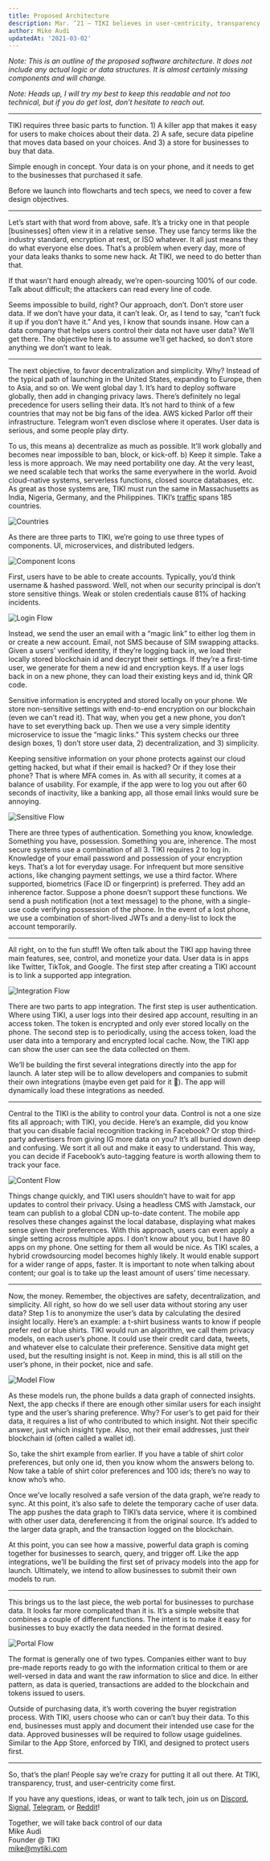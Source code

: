 ```yaml
---
title: Proposed Architecture
description: Mar. ’21 — TIKI believes in user-centricity, transparency, and trust. Here’s what we’re building (and why).
author: Mike Audi
updatedAt: '2021-03-02'
---
```

*Note: This is an outline of the proposed software architecture. It does not include any actual logic or data structures. It is almost certainly missing components and will change.*

*Note: Heads up, I will try my best to keep this readable and not too technical, but if you do get lost, don’t hesitate to reach out.*

---

TIKI requires three basic parts to function. 1) A killer app that makes it easy for users to make choices about their data. 2) A safe, secure data pipeline that moves data based on your choices. And 3) a store for businesses to buy that data.  

Simple enough in concept. Your data is on your phone, and it needs to get to the businesses that purchased it safe.  

Before we launch into flowcharts and tech specs, we need to cover a few design objectives.  

---

Let’s start with that word from above, safe. It’s a tricky one in that people [businesses] often view it in a relative sense. They use fancy terms like the industry standard, encryption at rest, or ISO whatever. It all just means they do what everyone else does. That’s a problem when every day, more of your data leaks thanks to some new hack. At TIKI, we need to do better than that.  

If that wasn’t hard enough already, we’re open-sourcing 100% of our code. Talk about difficult; the attackers can read every line of code.  

Seems impossible to build, right? Our approach, don’t. Don’t store user data. If we don’t have your data, it can’t leak. Or, as I tend to say, “can’t fuck it up if you don’t have it.” And yes, I know that sounds insane. How can a data company that helps users control their data not have user data? We’ll get there. The objective here is to assume we’ll get hacked, so don’t store anything we don’t want to leak.  

---

The next objective, to favor decentralization and simplicity. Why? Instead of the typical path of launching in the United States, expanding to Europe, then to Asia, and so on. We went global day 1. It’s hard to deploy software globally, then add in changing privacy laws. There’s definitely no legal precedence for users selling their data. It’s not hard to think of a few countries that may not be big fans of the idea. AWS kicked Parlor off their infrastructure. Telegram won’t even disclose where it operates. User data is serious, and some people play dirty.  

To us, this means a) decentralize as much as possible. It’ll work globally and becomes near impossible to ban, block, or kick-off. b) Keep it simple. Take a less is more approach. We may need portability one day. At the very least, we need scalable tech that works the same everywhere in the world. Avoid cloud-native systems, serverless functions, closed source databases, etc. As great as those systems are, TIKI must run the same in Massachusetts as India, Nigeria, Germany, and the Philippines. TIKI’s [traffic](https://plausible.io/mytiki.com) spans 185 countries.  

![Countries](/blog-images/1*78D3HklRZm4_HKYs_7MhUA.png)

As there are three parts to TIKI, we’re going to use three types of components. UI, microservices, and distributed ledgers.  

![Component Icons](/blog-images/1*QSpFRrpEAXbC456ZOW-JGw.png)

First, users have to be able to create accounts. Typically, you’d think username & hashed password. Well, not when our security principal is don’t store sensitive things. Weak or stolen credentials cause 81% of hacking incidents.  

![Login Flow](/blog-images/1*WDTVxRYf_lkDGhvoteXqHA.png)

Instead, we send the user an email with a “magic link” to either log them in or create a new account. Email, not SMS because of SIM swapping attacks. Given a users’ verified identity, if they’re logging back in, we load their locally stored blockchain id and decrypt their settings. If they’re a first-time user, we generate for them a new id and encryption keys. If a user logs back in on a new phone, they can load their existing keys and id, think QR code.  

Sensitive information is encrypted and stored locally on your phone. We store non-sensitive settings with end-to-end encryption on our blockchain (even we can’t read it). That way, when you get a new phone, you don’t have to set everything back up. Then we use a very simple identity microservice to issue the “magic links.” This system checks our three design boxes, 1) don’t store user data, 2) decentralization, and 3) simplicity.  

Keeping sensitive information on your phone protects against our cloud getting hacked, but what if their email is hacked? Or if they lose their phone? That is where MFA comes in. As with all security, it comes at a balance of usability. For example, if the app were to log you out after 60 seconds of inactivity, like a banking app, all those email links would sure be annoying.  

![Sensitive Flow](/blog-images/1*-7HK-bgOAOylT2VV1wRWug.png)

There are three types of authentication. Something you know, knowledge. Something you have, possession. Something you are, inherence. The most secure systems use a combination of all 3. TIKI requires 2 to log in. Knowledge of your email password and possession of your encryption keys. That’s a lot for everyday usage. For infrequent but more sensitive actions, like changing payment settings, we use a third factor. Where supported, biometrics (Face ID or fingerprint) is preferred. They add an inherence factor. Suppose a phone doesn’t support these functions. We send a push notification (not a text message) to the phone, with a single-use code verifying possession of the phone. In the event of a lost phone, we use a combination of short-lived JWTs and a deny-list to lock the account temporarily.  

---

All right, on to the fun stuff! We often talk about the TIKI app having three main features, see, control, and monetize your data. User data is in apps like Twitter, TikTok, and Google. The first step after creating a TIKI account is to link a supported app integration.  

![Integration Flow](/blog-images/1*PXAf8kVbo3UzEvOYSnqizA.png)  

There are two parts to app integration. The first step is user authentication. Where using TIKI, a user logs into their desired app account, resulting in an access token. The token is encrypted and only ever stored locally on the phone. The second step is to periodically, using the access token, load the user data into a temporary and encrypted local cache. Now, the TIKI app can show the user can see the data collected on them.  

We’ll be building the first several integrations directly into the app for launch. A later step will be to allow developers and companies to submit their own integrations (maybe even get paid for it 🤭). The app will dynamically load these integrations as needed.  

---

Central to the TIKI is the ability to control your data. Control is not a one size fits all approach; with TIKI, you decide. Here’s an example, did you know that you can disable facial recognition tracking in Facebook? Or stop third-party advertisers from giving IG more data on you? It’s all buried down deep and confusing. We sort it all out and make it easy to understand. This way, you can decide if Facebook’s auto-tagging feature is worth allowing them to track your face.  

![Content Flow](/blog-images/1*sMsM2BPASgMY6m7mfHDnYA.png)

Things change quickly, and TIKI users shouldn’t have to wait for app updates to control their privacy. Using a headless CMS with Jamstack, our team can publish to a global CDN up-to-date content. The mobile app resolves these changes against the local database, displaying what makes sense given their preferences. With this approach, users can even apply a single setting across multiple apps. I don’t know about you, but I have 80 apps on my phone. One setting for them all would be nice. As TIKI scales, a hybrid crowdsourcing model becomes highly likely. It would enable support for a wider range of apps, faster. It is important to note when talking about content; our goal is to take up the least amount of users’ time necessary.  

---

Now, the money. Remember, the objectives are safety, decentralization, and simplicity. All right, so how do we sell user data without storing any user data? Step 1 is to anonymize the user’s data by calculating the desired insight locally. Here’s an example: a t-shirt business wants to know if people prefer red or blue shirts. TIKI would run an algorithm, we call them privacy models, on each user’s phone. It could use their credit card data, tweets, and whatever else to calculate their preference. Sensitive data might get used, but the resulting insight is not. Keep in mind, this is all still on the user’s phone, in their pocket, nice and safe.  

![Model Flow](/blog-images/1*kxlS8zRpCForrH32VIco7g.png)

As these models run, the phone builds a data graph of connected insights. Next, the app checks if there are enough other similar users for each insight type and the user’s sharing preference. Why? For user’s to get paid for their data, it requires a list of who contributed to which insight. Not their specific answer, just which insight type. Also, not their email addresses, just their blockchain id (often called a wallet id).  

So, take the shirt example from earlier. If you have a table of shirt color preferences, but only one id, then you know whom the answers belong to. Now take a table of shirt color preferences and 100 ids; there’s no way to know who’s who.  

Once we’ve locally resolved a safe version of the data graph, we’re ready to sync. At this point, it’s also safe to delete the temporary cache of user data. The app pushes the data graph to TIKI’s data service, where it is combined with other user data, dereferencing it from the original source. It’s added to the larger data graph, and the transaction logged on the blockchain.  

At this point, you can see how a massive, powerful data graph is coming together for businesses to search, query, and trigger off. Like the app integrations, we’ll be building the first set of privacy models into the app for launch. Ultimately, we intend to allow businesses to submit their own models to run.  

---

This brings us to the last piece, the web portal for businesses to purchase data. It looks far more complicated than it is. It’s a simple website that combines a couple of different functions. The intent is to make it easy for businesses to buy exactly the data needed in the format desired.  

![Portal Flow](1*PtSuelEwY5FawVvL6K994Q.png)

The format is generally one of two types. Companies either want to buy pre-made reports ready to go with the information critical to them or are well-versed in data and want the raw information to slice and dice. In either pattern, as data is queried, transactions are added to the blockchain and tokens issued to users.  

Outside of purchasing data, it’s worth covering the buyer registration process. With TIKI, users choose who can or can’t buy their data. To this end, businesses must apply and document their intended use case for the data. Approved businesses will be required to follow usage guidelines. Similar to the App Store, enforced by TIKI, and designed to protect users first.  

---

So, that’s the plan! People say we’re crazy for putting it all out there. At TIKI, transparency, trust, and user-centricity come first.  

If you have any questions, ideas, or want to talk tech, join us on [Discord](https://discord.com/invite/evjYQq48Be), [Signal](https://signal.group/#CjQKIA66Eq2VHecpcCd-cu-dziozMRSH3EuQdcZJNyMOYNi5EhC0coWtjWzKQ1dDKEjMqhkP), [Telegram](https://t.me/mytikiapp), or [Reddit](https://www.reddit.com/r/mytiki)!

Together, we will take back control of our data  
Mike Audi  
Founder @ TIKI  
[mike@mytiki.com](mailto:mike@mytiki.com)
